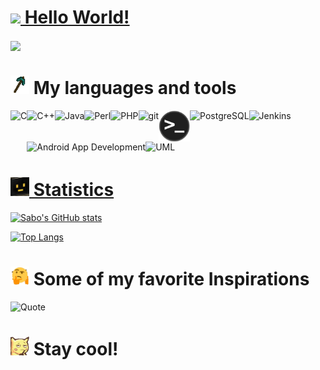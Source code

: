 <a href="https://github.com/Sabo2k" />
<h1 align="left"><img src="https://raw.githubusercontent.com/MartinHeinz/MartinHeinz/master/wave.gif" width="30px"> Hello World!</h1>

<a href="https://github.com/Sabo2k/sabo2k">
  <img align="center" src="https://giffiles.alphacoders.com/360/36084.gif" />
</a>

<!--
**Sabo2k/sabo2k** is a ✨ _special_ ✨ repository because its `README.md` (this file) appears on your GitHub profile.
-->
<h1 align="left"><img src="https://raw.githubusercontent.com/Sabo2k/sabo2k/main/d496oku-930e9bcd-b036-41ef-bc74-c5514a9328b9.gif" width="30px"> My languages and tools</h1>

<a href="https://github.com/Sabo2k" />
  <img align= "left" title="C" alt="C" img src="https://cdn.iconscout.com/icon/free/png-512/c-programming-569564.png" height="57">
  <img align="left" title="C++" alt="C++" img src="https://cdn.jsdelivr.net/npm/programming-languages-logos/src/cpp/cpp.png" height="50">
  <img align="left" title="Java" alt="Java" img src="https://cdn.jsdelivr.net/npm/programming-languages-logos/src/java/java.png" height="50">
  <img align="left" title="Perl" alt="Perl" img src="https://cdn.freebiesupply.com/logos/large/2x/perl-logo-png-transparent.png" height="50">
  <img align="left" title="PHP" alt="PHP" img src="https://www.php.net/images/logos/new-php-logo.svg" height="47">
  <img align="left" title="git" alt="git" img src="https://upload.wikimedia.org/wikipedia/commons/thumb/3/3f/Git_icon.svg/97px-Git_icon.svg.png" height="50">
  <img align="left" title="Unix/Shell" alt="Shell" img src="https://raw.githubusercontent.com/github/explore/80688e429a7d4ef2fca1e82350fe8e3517d3494d/topics/terminal/terminal.png" height="50">
  <img align="left" title="PostgreSQL" alt="PostgreSQL" img src="https://upload.wikimedia.org/wikipedia/commons/thumb/2/29/Postgresql_elephant.svg/1200px-Postgresql_elephant.svg.png" height="50">
  <img align="left" title="Jenkins" alt="Jenkins" img src="https://coralogix.com/wp-content/uploads/2020/12/jenkins.png" height="50">
  <img align="left" title="Android Studio" alt="Android App Development" img src="https://www.linux-magazin.de/wp-content/uploads/2020/10/image9.png" height="50">
  <img align="left" title="UML" alt="UML" img src="https://jackjava003.github.io/JackHuang/images/Technical_Skills/UML.png" height="50">
<br />
<br />
<br />
<br />

<h1 align="left"><img src="https://raw.githubusercontent.com/Sabo2k/sabo2k/main/498052035220996131.gif" width="30px"> Statistics</h1>

[![Sabo's GitHub stats](https://github-readme-stats.vercel.app/api?username=sabo2k&show_icons=true&theme=dark)](https://github.com/Sabo2k?tab=repositories)

[![Top Langs](https://github-readme-stats.vercel.app/api/top-langs/?username=sabo2k&layout=compact&theme=dark&&langs_count=5)](https://github.com/Sabo2k?tab=repositories)


<h1 align="left"><img src="https://raw.githubusercontent.com/Sabo2k/sabo2k/main/spinthink.gif" width="30px"> Some of my favorite Inspirations</h1>
<!--how to put in quotes: https://github.com/shravan20/github-readme-quotes-->

![Quote](https://github-readme-quotes.herokuapp.com/quote?theme=dark&quotesUrl=https://raw.githubusercontent.com/Sabo2k/sabo2k/main/quotes.json)

<h1 align="left"><img src="https://raw.githubusercontent.com/Sabo2k/sabo2k/main/6200-pika-wink.gif" width="30px"> Stay cool!</h1>
